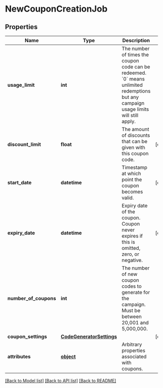 # NewCouponCreationJob


## Properties
Name | Type | Description | Notes
------------ | ------------- | ------------- | -------------
**usage_limit** | **int** | The number of times the coupon code can be redeemed. &#x60;0&#x60; means unlimited redemptions but any campaign usage limits will still apply.  | 
**discount_limit** | **float** | The amount of discounts that can be given with this coupon code.  | [optional] 
**start_date** | **datetime** | Timestamp at which point the coupon becomes valid. | [optional] 
**expiry_date** | **datetime** | Expiry date of the coupon. Coupon never expires if this is omitted, zero, or negative. | [optional] 
**number_of_coupons** | **int** | The number of new coupon codes to generate for the campaign. Must be between 20,001 and 5,000,000. | 
**coupon_settings** | [**CodeGeneratorSettings**](CodeGeneratorSettings.md) |  | [optional] 
**attributes** | [**object**](.md) | Arbitrary properties associated with coupons. | 

[[Back to Model list]](../README.md#documentation-for-models) [[Back to API list]](../README.md#documentation-for-api-endpoints) [[Back to README]](../README.md)


